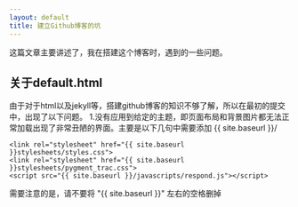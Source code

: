 ```yaml
---
layout: default
title: 建立Github博客的坑
---
```


这篇文章主要讲述了，我在搭建这个博客时，遇到的一些问题。


## 关于default.html
  由于对于html以及jekyll等，搭建github博客的知识不够了解，所以在最初的提交中，出现了以下问题。
  1.没有应用到给定的主题，即页面布局和背景图片都无法正常加载出现了非常丑陋的界面。主要是以下几句中需要添加 {{ site.baseurl }}/

    <link rel="stylesheet" href="{{ site.baseurl }}stylesheets/styles.css">
    <link rel="stylesheet" href="{{ site.baseurl }}stylesheets/pygment_trac.css">
    <script src="{{ site.baseurl }}/javascripts/respond.js"></script>

  需要注意的是，请不要将
    "{{ site.baseurl }}"
  左右的空格删掉
